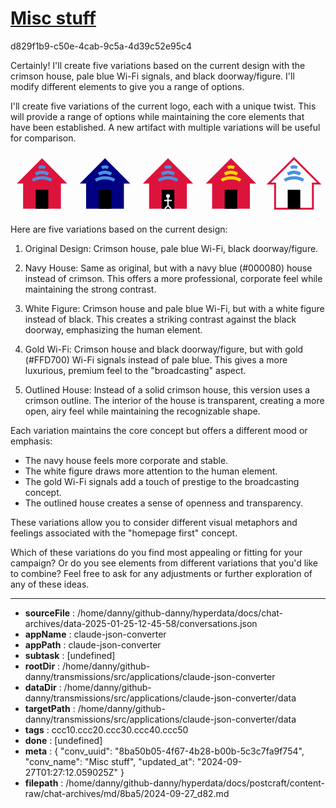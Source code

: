 # [Misc stuff](https://claude.ai/chat/8ba50b05-4f67-4b28-b00b-5c3c7fa9f754)

d829f1b9-c50e-4cab-9c5a-4d39c52e95c4

 Certainly! I'll create five variations based on the current design with the crimson house, pale blue Wi-Fi signals, and black doorway/figure. I'll modify different elements to give you a range of options.

<antThinking>I'll create five variations of the current logo, each with a unique twist. This will provide a range of options while maintaining the core elements that have been established. A new artifact with multiple variations will be useful for comparison.</antThinking>

<antArtifact identifier="crimson-house-variations" type="image/svg+xml" title="Self-Hosted Content Campaign Logo - Five Variations">
<svg xmlns="http://www.w3.org/2000/svg" viewBox="0 0 500 100">
  <!-- Original Design -->
  <g transform="translate(0,0)">
    <path d="M10 50 L50 10 L90 50 L80 50 L80 90 H20 V50 Z" fill="#DC143C"/>
    <rect x="40" y="60" width="20" height="30" fill="#000000"/>
    <path d="M35 45 A30 30 0 0 1 65 45" fill="none" stroke="#4A90E2" stroke-width="5"/>
    <path d="M40 35 A20 20 0 0 1 60 35" fill="none" stroke="#4A90E2" stroke-width="5"/>
    <path d="M45 25 A10 10 0 0 1 55 25" fill="none" stroke="#4A90E2" stroke-width="5"/>
    <circle cx="50" cy="70" r="3" fill="#000000"/>
    <line x1="50" y1="73" x2="50" y2="85" stroke="#000000" stroke-width="2"/>
    <line x1="44" y1="77" x2="56" y2="77" stroke="#000000" stroke-width="2"/>
    <line x1="50" y1="85" x2="45" y2="90" stroke="#000000" stroke-width="2"/>
    <line x1="50" y1="85" x2="55" y2="90" stroke="#000000" stroke-width="2"/>
  </g>
  
  <!-- Navy House -->
  <g transform="translate(100,0)">
    <path d="M10 50 L50 10 L90 50 L80 50 L80 90 H20 V50 Z" fill="#000080"/>
    <rect x="40" y="60" width="20" height="30" fill="#000000"/>
    <path d="M35 45 A30 30 0 0 1 65 45" fill="none" stroke="#4A90E2" stroke-width="5"/>
    <path d="M40 35 A20 20 0 0 1 60 35" fill="none" stroke="#4A90E2" stroke-width="5"/>
    <path d="M45 25 A10 10 0 0 1 55 25" fill="none" stroke="#4A90E2" stroke-width="5"/>
    <circle cx="50" cy="70" r="3" fill="#000000"/>
    <line x1="50" y1="73" x2="50" y2="85" stroke="#000000" stroke-width="2"/>
    <line x1="44" y1="77" x2="56" y2="77" stroke="#000000" stroke-width="2"/>
    <line x1="50" y1="85" x2="45" y2="90" stroke="#000000" stroke-width="2"/>
    <line x1="50" y1="85" x2="55" y2="90" stroke="#000000" stroke-width="2"/>
  </g>

  <!-- White Figure -->
  <g transform="translate(200,0)">
    <path d="M10 50 L50 10 L90 50 L80 50 L80 90 H20 V50 Z" fill="#DC143C"/>
    <rect x="40" y="60" width="20" height="30" fill="#000000"/>
    <path d="M35 45 A30 30 0 0 1 65 45" fill="none" stroke="#4A90E2" stroke-width="5"/>
    <path d="M40 35 A20 20 0 0 1 60 35" fill="none" stroke="#4A90E2" stroke-width="5"/>
    <path d="M45 25 A10 10 0 0 1 55 25" fill="none" stroke="#4A90E2" stroke-width="5"/>
    <circle cx="50" cy="70" r="3" fill="#FFFFFF"/>
    <line x1="50" y1="73" x2="50" y2="85" stroke="#FFFFFF" stroke-width="2"/>
    <line x1="44" y1="77" x2="56" y2="77" stroke="#FFFFFF" stroke-width="2"/>
    <line x1="50" y1="85" x2="45" y2="90" stroke="#FFFFFF" stroke-width="2"/>
    <line x1="50" y1="85" x2="55" y2="90" stroke="#FFFFFF" stroke-width="2"/>
  </g>

  <!-- Gold WiFi -->
  <g transform="translate(300,0)">
    <path d="M10 50 L50 10 L90 50 L80 50 L80 90 H20 V50 Z" fill="#DC143C"/>
    <rect x="40" y="60" width="20" height="30" fill="#000000"/>
    <path d="M35 45 A30 30 0 0 1 65 45" fill="none" stroke="#FFD700" stroke-width="5"/>
    <path d="M40 35 A20 20 0 0 1 60 35" fill="none" stroke="#FFD700" stroke-width="5"/>
    <path d="M45 25 A10 10 0 0 1 55 25" fill="none" stroke="#FFD700" stroke-width="5"/>
    <circle cx="50" cy="70" r="3" fill="#000000"/>
    <line x1="50" y1="73" x2="50" y2="85" stroke="#000000" stroke-width="2"/>
    <line x1="44" y1="77" x2="56" y2="77" stroke="#000000" stroke-width="2"/>
    <line x1="50" y1="85" x2="45" y2="90" stroke="#000000" stroke-width="2"/>
    <line x1="50" y1="85" x2="55" y2="90" stroke="#000000" stroke-width="2"/>
  </g>

  <!-- Outlined House -->
  <g transform="translate(400,0)">
    <path d="M10 50 L50 10 L90 50 L80 50 L80 90 H20 V50 Z" fill="none" stroke="#DC143C" stroke-width="3"/>
    <rect x="40" y="60" width="20" height="30" fill="#000000"/>
    <path d="M35 45 A30 30 0 0 1 65 45" fill="none" stroke="#4A90E2" stroke-width="5"/>
    <path d="M40 35 A20 20 0 0 1 60 35" fill="none" stroke="#4A90E2" stroke-width="5"/>
    <path d="M45 25 A10 10 0 0 1 55 25" fill="none" stroke="#4A90E2" stroke-width="5"/>
    <circle cx="50" cy="70" r="3" fill="#000000"/>
    <line x1="50" y1="73" x2="50" y2="85" stroke="#000000" stroke-width="2"/>
    <line x1="44" y1="77" x2="56" y2="77" stroke="#000000" stroke-width="2"/>
    <line x1="50" y1="85" x2="45" y2="90" stroke="#000000" stroke-width="2"/>
    <line x1="50" y1="85" x2="55" y2="90" stroke="#000000" stroke-width="2"/>
  </g>
</svg>
</antArtifact>

Here are five variations based on the current design:

1. Original Design: Crimson house, pale blue Wi-Fi, black doorway/figure.

2. Navy House: Same as original, but with a navy blue (#000080) house instead of crimson. This offers a more professional, corporate feel while maintaining the strong contrast.

3. White Figure: Crimson house and pale blue Wi-Fi, but with a white figure instead of black. This creates a striking contrast against the black doorway, emphasizing the human element.

4. Gold Wi-Fi: Crimson house and black doorway/figure, but with gold (#FFD700) Wi-Fi signals instead of pale blue. This gives a more luxurious, premium feel to the "broadcasting" aspect.

5. Outlined House: Instead of a solid crimson house, this version uses a crimson outline. The interior of the house is transparent, creating a more open, airy feel while maintaining the recognizable shape.

Each variation maintains the core concept but offers a different mood or emphasis:

- The navy house feels more corporate and stable.
- The white figure draws more attention to the human element.
- The gold Wi-Fi signals add a touch of prestige to the broadcasting concept.
- The outlined house creates a sense of openness and transparency.

These variations allow you to consider different visual metaphors and feelings associated with the "homepage first" concept. 

Which of these variations do you find most appealing or fitting for your campaign? Or do you see elements from different variations that you'd like to combine? Feel free to ask for any adjustments or further exploration of any of these ideas.

---

* **sourceFile** : /home/danny/github-danny/hyperdata/docs/chat-archives/data-2025-01-25-12-45-58/conversations.json
* **appName** : claude-json-converter
* **appPath** : claude-json-converter
* **subtask** : [undefined]
* **rootDir** : /home/danny/github-danny/transmissions/src/applications/claude-json-converter
* **dataDir** : /home/danny/github-danny/transmissions/src/applications/claude-json-converter/data
* **targetPath** : /home/danny/github-danny/transmissions/src/applications/claude-json-converter/data
* **tags** : ccc10.ccc20.ccc30.ccc40.ccc50
* **done** : [undefined]
* **meta** : {
  "conv_uuid": "8ba50b05-4f67-4b28-b00b-5c3c7fa9f754",
  "conv_name": "Misc stuff",
  "updated_at": "2024-09-27T01:27:12.059025Z"
}
* **filepath** : /home/danny/github-danny/hyperdata/docs/postcraft/content-raw/chat-archives/md/8ba5/2024-09-27_d82.md